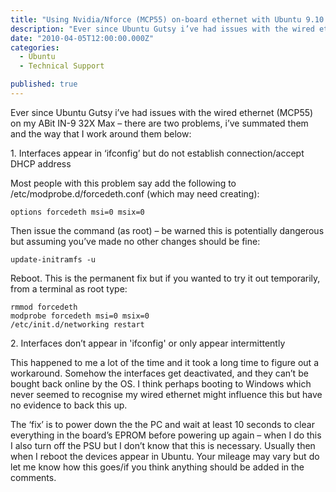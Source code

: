 ```yaml
---
title: "Using Nvidia/Nforce (MCP55) on-board ethernet with Ubuntu 9.10 (Karmic)"
description: "Ever since Ubuntu Gutsy i’ve had issues with the wired ethernet (MCP55) on my ABit IN-9 32X Max – there are two problems, i’ve summated them and the way that I work around them below..."
date: "2010-04-05T12:00:00.000Z"
categories: 
  - Ubuntu
  - Technical Support

published: true
---
```


Ever since Ubuntu Gutsy i’ve had issues with the wired ethernet (MCP55) on my ABit IN-9 32X Max – there are two problems, i’ve summated them and the way that I work around them below:

1\. Interfaces appear in ‘ifconfig’ but do not establish connection/accept DHCP address
  
  Most people with this problem say add the following to /etc/modprobe.d/forcedeth.conf (which may need creating):
  
  ```
  options forcedeth msi=0 msix=0 
  ```
  
  Then issue the command (as root) – be warned this is potentially dangerous but assuming you’ve made no other changes should be fine:
  
  ```
  update-initramfs -u
  ``` 
  
  Reboot. This is the permanent fix but if you wanted to try it out temporarily, from a terminal as root type:
  
  ```
  rmmod forcedeth
  modprobe forcedeth msi=0 msix=0
  /etc/init.d/networking restart
  ``` 
  
2\. Interfaces don’t appear in 'ifconfig' or only appear intermittently
  
  This happened to me a lot of the time and it took a long time to figure out a workaround. Somehow the interfaces get deactivated, and they can’t be bought back online by the OS. I think perhaps booting to Windows which never seemed to recognise my wired ethernet might influence this but have no evidence to back this up.
  
  The ‘fix’ is to power down the the PC and wait at least 10 seconds to clear everything in the board’s EPROM before powering up again – when I do this I also turn off the PSU but I don’t know that this is necessary. Usually then when I reboot the devices appear in Ubuntu. Your mileage may vary but do let me know how this goes/if you think anything should be added in the comments.